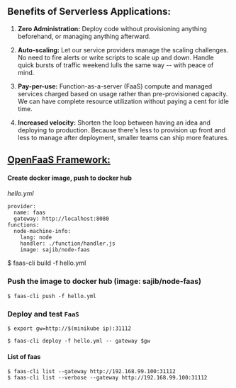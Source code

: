 ## Benefits of Serverless Applications:

1. **Zero Administration:** Deploy code without provisioning anything beforehand, or managing anything afterward.

2. **Auto-scaling:** Let our service providers manage the scaling challenges. No need to fire alerts or write scripts to scale up and down. Handle quick bursts of traffic weekend lulls the same way -- with peace of mind.

3. **Pay-per-use:** Function-as-a-server (FaaS) compute and managed services charged based on usage rather than pre-provisioned capacity. We can have complete resource utilization without paying a cent for idle time.

4. **Increased velocity:** Shorten the loop between having an idea and deploying to production. Because there's less to provision up front and less to manage after deployment, smaller teams can ship more features.



## [OpenFaaS Framework:](https://github.com/openfaas/faas)

#### Create docker image, push to docker hub

*hello.yml*

```
provider:
  name: faas
  gateway: http://localhost:8080
functions:
  node-machine-info:
    lang: node
    handler: ./function/handler.js
    image: sajib/node-faas
```

$ faas-cli build -f hello.yml

### Push the image to docker hub (image: sajib/node-faas)

```
$ faas-cli push -f hello.yml
```

### Deploy and test `FaaS`

```
$ export gw=http://$(minikube ip):31112

$ faas-cli deploy -f hello.yml -- gateway $gw
```

#### List of faas

```
$ faas-cli list --gateway http://192.168.99.100:31112
$ faas-cli list --verbose --gateway http://192.168.99.100:31112
```
